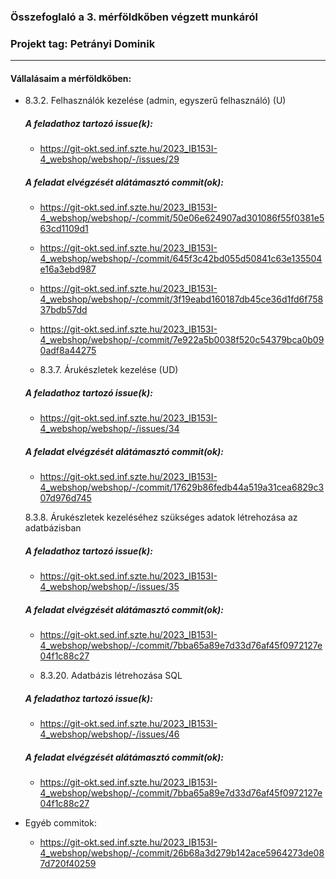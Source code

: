 ### Összefoglaló a 3. mérföldkőben végzett munkáról

### Projekt tag: Petrányi Dominik

___

#### Vállalásaim a mérföldkőben: 

 - 8.3.2. Felhasználók kezelése (admin, egyszerű felhasználó) (U)

    ##### A feladathoz tartozó issue(k):

     - https://git-okt.sed.inf.szte.hu/2023_IB153I-4_webshop/webshop/-/issues/29

    ##### A feladat elvégzését alátámasztó commit(ok):

     - https://git-okt.sed.inf.szte.hu/2023_IB153I-4_webshop/webshop/-/commit/50e06e624907ad301086f55f0381e563cd1109d1

     - https://git-okt.sed.inf.szte.hu/2023_IB153I-4_webshop/webshop/-/commit/645f3c42bd055d50841c63e135504e16a3ebd987

     - https://git-okt.sed.inf.szte.hu/2023_IB153I-4_webshop/webshop/-/commit/3f19eabd160187db45ce36d1fd6f75837bdb57dd

     - https://git-okt.sed.inf.szte.hu/2023_IB153I-4_webshop/webshop/-/commit/7e922a5b0038f520c54379bca0b090adf8a44275

      - 8.3.7. Árukészletek kezelése (UD)

    ##### A feladathoz tartozó issue(k):

     - https://git-okt.sed.inf.szte.hu/2023_IB153I-4_webshop/webshop/-/issues/34

    ##### A feladat elvégzését alátámasztó commit(ok):

     - https://git-okt.sed.inf.szte.hu/2023_IB153I-4_webshop/webshop/-/commit/17629b86fedb44a519a31cea6829c307d976d745

   8.3.8. Árukészletek kezeléséhez szükséges adatok létrehozása az adatbázisban

    ##### A feladathoz tartozó issue(k):

     - https://git-okt.sed.inf.szte.hu/2023_IB153I-4_webshop/webshop/-/issues/35

    ##### A feladat elvégzését alátámasztó commit(ok):

     - https://git-okt.sed.inf.szte.hu/2023_IB153I-4_webshop/webshop/-/commit/7bba65a89e7d33d76af45f0972127e04f1c88c27

   - 8.3.20. Adatbázis létrehozása SQL

    ##### A feladathoz tartozó issue(k):

     - https://git-okt.sed.inf.szte.hu/2023_IB153I-4_webshop/webshop/-/issues/46

    ##### A feladat elvégzését alátámasztó commit(ok):

     - https://git-okt.sed.inf.szte.hu/2023_IB153I-4_webshop/webshop/-/commit/7bba65a89e7d33d76af45f0972127e04f1c88c27




 - Egyéb commitok:
      - https://git-okt.sed.inf.szte.hu/2023_IB153I-4_webshop/webshop/-/commit/26b68a3d279b142ace5964273de087d720f40259